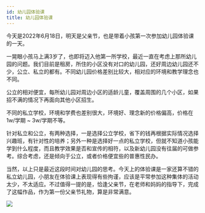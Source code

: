 ```yaml
---
id: 幼儿园体验课
title: 幼儿园体验课
---
```


今天是2022年6月18日，明天是父亲节，也是带着小孩第一次参加幼儿园体验课的一天。

一晃眼小孩马上满3岁了，也即将迈入他第一所学校，最近一直在考虑上那所幼儿园的问题。我们目前是租房，所住的小区没有对口的幼儿园，还好周边幼儿园还不少，公立、私立的都有。不同幼儿园价格差别比较大，相对应的环境和教学理念也不同。

公立的相对便宜，每所幼儿园对周边小区的适龄儿童，覆盖周围的几个小区，如果招不满的情况下再面向其他小区招生。

不同的私立学校，环境和学费也差别很大，环境好、理念新的价格偏高，价格在 1w/学期 ~ 3w/学期不等。

针对私立和公立，有两种选择，一是选择公立学校，省下的钱再根据实际情况选择兴趣班，有针对性的培养；另外一种是选择好一点的私立学校，但就不知道小孩能学到什么程度，而且教学效果是否和宣传的相符，以及新幼儿园没有往届的可做参考。综合考虑，还是倾向于公立，或者价格便宜些的普惠性民办。

当然，以上只是最近这段时间对幼儿园的思考。今天上的体验课是一家还算不错的私立幼儿园，小朋友在体验课上表现得有些拘谨，应该是平常参加这种集体的活动太少，不太适应。不过值得一提的是，恰逢父亲节，在老师和妈妈的指导下，完成了这幅作品，作为第一份父亲节礼物，算是非常满意。

![](https://file.huhan.tech/images/202206192003994.jpg)

